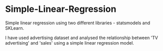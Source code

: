# Simple-Linear-Regression
Simple linear regression using two different libraries - statsmodels and SKLearn.

I have used advertising dataset and analysed the relationship between 'TV advertising' and 'sales' using a simple linear regression model.

